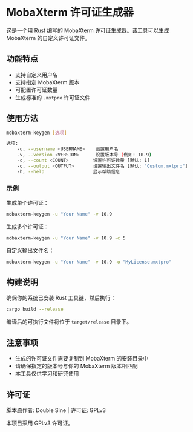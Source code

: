 # MobaXterm 许可证生成器

这是一个用 Rust 编写的 MobaXterm 许可证生成器。该工具可以生成 MobaXterm 的自定义许可证文件。

## 功能特点

- 支持自定义用户名
- 支持指定 MobaXterm 版本
- 可配置许可证数量
- 生成标准的 `.mxtpro` 许可证文件

## 使用方法

```bash
mobaxterm-keygen [选项]

选项:
    -u, --username <USERNAME>    设置用户名
    -v, --version <VERSION>      设置版本号 (例如: 10.9)
    -c, --count <COUNT>         设置许可证数量 [默认: 1]
    -o, --output <OUTPUT>       设置输出文件名 [默认: "Custom.mxtpro"]
    -h, --help                  显示帮助信息
```

### 示例

生成单个许可证：
```bash
mobaxterm-keygen -u "Your Name" -v 10.9
```

生成多个许可证：
```bash
mobaxterm-keygen -u "Your Name" -v 10.9 -c 5
```

自定义输出文件名：
```bash
mobaxterm-keygen -u "Your Name" -v 10.9 -o "MyLicense.mxtpro"
```

## 构建说明

确保你的系统已安装 Rust 工具链，然后执行：

```bash
cargo build --release
```

编译后的可执行文件将位于 `target/release` 目录下。

## 注意事项

- 生成的许可证文件需要复制到 MobaXterm 的安装目录中
- 请确保指定的版本号与你的 MobaXterm 版本相匹配
- 本工具仅供学习和研究使用

## 许可证

<p>脚本原作者: Double Sine | 许可证: GPLv3</p>

本项目采用 GPLv3 许可证。
